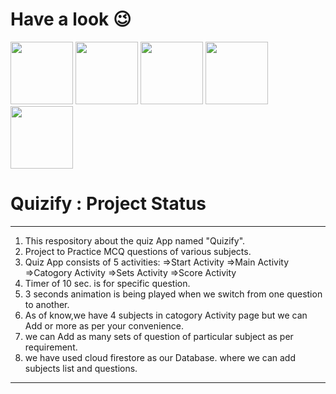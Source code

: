 # Have a look :wink:
<p float="left">
  <img src="https://user-images.githubusercontent.com/69449533/135419483-4791f3f1-4c18-4611-b96e-a104921a8aec.jpeg" width="100" />
  <img src="https://user-images.githubusercontent.com/69449533/135419547-39041200-59e1-4965-a3f7-4f88165c1908.jpeg" width="100" />
  <img src="https://user-images.githubusercontent.com/69449533/135419540-475c8415-ce06-4402-8195-6abc6e0393f7.jpeg" width="100" /> 
  <img src="https://user-images.githubusercontent.com/69449533/135419554-22a55056-15b9-4a36-be5b-255dd1920751.jpeg" width="100" />
  <img src="https://user-images.githubusercontent.com/69449533/135419550-8450677f-941d-48ea-87ed-431de4a1f1a5.jpeg" width="100" />
</p>

# Quizify : Project Status
-----------------------------------------------------------------------------------------------------------------------------------------------------------------------------
1. This respository about the quiz App named "Quizify".
2. Project to Practice MCQ questions of various subjects.
3. Quiz App consists of 5 activities:
        =>Start Activity
        =>Main Activity
        =>Catogory Activity
        =>Sets Activity
        =>Score Activity
 4. Timer of 10 sec. is for specific question.
 5. 3 seconds animation is being played when we switch from one question to another.
 6. As of know,we have 4 subjects in catogory Activity page but we can Add or more as per your convenience.
 7. we can Add as many sets of question of particular subject as per requirement.
 8. we have used cloud firestore  as our Database. where we can add subjects list and questions.

-----------------------------------------------------------------------------------------------------------------------------------------------------------------------------

